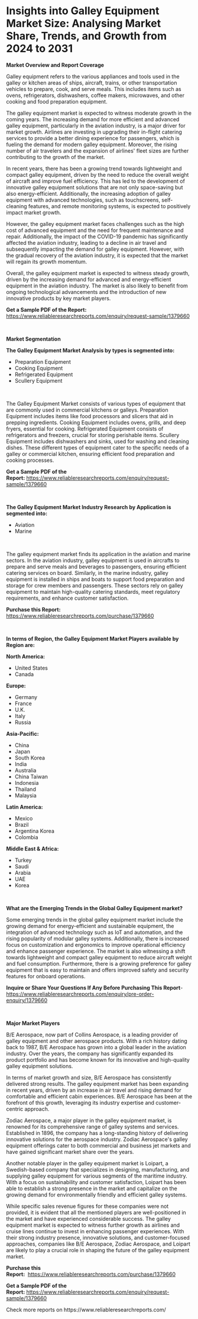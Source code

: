 <p><h1>Insights into Galley Equipment Market Size: Analysing Market Share, Trends, and Growth from 2024 to 2031</h1></p><p><strong>Market Overview and Report Coverage</strong></p>
<p><p>Galley equipment refers to the various appliances and tools used in the galley or kitchen areas of ships, aircraft, trains, or other transportation vehicles to prepare, cook, and serve meals. This includes items such as ovens, refrigerators, dishwashers, coffee makers, microwaves, and other cooking and food preparation equipment.</p><p>The galley equipment market is expected to witness moderate growth in the coming years. The increasing demand for more efficient and advanced galley equipment, particularly in the aviation industry, is a major driver for market growth. Airlines are investing in upgrading their in-flight catering services to provide a better dining experience for passengers, which is fueling the demand for modern galley equipment. Moreover, the rising number of air travelers and the expansion of airlines' fleet sizes are further contributing to the growth of the market.</p><p>In recent years, there has been a growing trend towards lightweight and compact galley equipment, driven by the need to reduce the overall weight of aircraft and improve fuel efficiency. This has led to the development of innovative galley equipment solutions that are not only space-saving but also energy-efficient. Additionally, the increasing adoption of galley equipment with advanced technologies, such as touchscreens, self-cleaning features, and remote monitoring systems, is expected to positively impact market growth.</p><p>However, the galley equipment market faces challenges such as the high cost of advanced equipment and the need for frequent maintenance and repair. Additionally, the impact of the COVID-19 pandemic has significantly affected the aviation industry, leading to a decline in air travel and subsequently impacting the demand for galley equipment. However, with the gradual recovery of the aviation industry, it is expected that the market will regain its growth momentum.</p><p>Overall, the galley equipment market is expected to witness steady growth, driven by the increasing demand for advanced and energy-efficient equipment in the aviation industry. The market is also likely to benefit from ongoing technological advancements and the introduction of new innovative products by key market players.</p></p>
<p><strong>Get a Sample PDF of the Report:</strong> <a href="https://www.reliableresearchreports.com/enquiry/request-sample/1379660">https://www.reliableresearchreports.com/enquiry/request-sample/1379660</a></p>
<p>&nbsp;</p>
<p><strong>Market Segmentation</strong></p>
<p><strong>The Galley Equipment Market Analysis by types is segmented into:</strong></p>
<p><ul><li>Preparation Equipment</li><li>Cooking Equipment</li><li>Refrigerated Equipment</li><li>Scullery Equipment</li></ul></p>
<p>&nbsp;</p>
<p><p>The Galley Equipment Market consists of various types of equipment that are commonly used in commercial kitchens or galleys. Preparation Equipment includes items like food processors and slicers that aid in prepping ingredients. Cooking Equipment includes ovens, grills, and deep fryers, essential for cooking. Refrigerated Equipment consists of refrigerators and freezers, crucial for storing perishable items. Scullery Equipment includes dishwashers and sinks, used for washing and cleaning dishes. These different types of equipment cater to the specific needs of a galley or commercial kitchen, ensuring efficient food preparation and cooking processes.</p></p>
<p><strong>Get a Sample PDF of the Report:</strong>&nbsp;<a href="https://www.reliableresearchreports.com/enquiry/request-sample/1379660">https://www.reliableresearchreports.com/enquiry/request-sample/1379660</a></p>
<p>&nbsp;</p>
<p><strong>The Galley Equipment Market Industry Research by Application is segmented into:</strong></p>
<p><ul><li>Aviation</li><li>Marine</li></ul></p>
<p>&nbsp;</p>
<p><p>The galley equipment market finds its application in the aviation and marine sectors. In the aviation industry, galley equipment is used in aircrafts to prepare and serve meals and beverages to passengers, ensuring efficient catering services on board. Similarly, in the marine industry, galley equipment is installed in ships and boats to support food preparation and storage for crew members and passengers. These sectors rely on galley equipment to maintain high-quality catering standards, meet regulatory requirements, and enhance customer satisfaction.</p></p>
<p><strong>Purchase this Report:</strong>&nbsp; <a href="https://www.reliableresearchreports.com/purchase/1379660">https://www.reliableresearchreports.com/purchase/1379660</a></p>
<p>&nbsp;</p>
<p><strong>In terms of Region, the Galley Equipment Market Players available by Region are:</strong></p>
<p>
    <p> <strong> North America: </strong>
        <ul>
            <li>United States</li>
            <li>Canada</li>
        </ul>
        </p> 
    <p> <strong> Europe: </strong>
        <ul>
            <li>Germany</li>
            <li>France</li>
            <li>U.K.</li>
            <li>Italy</li>
            <li>Russia</li>
        </ul>
        </p> 
    <p> <strong> Asia-Pacific: </strong>
        <ul>
            <li>China</li>
            <li>Japan</li>
            <li>South Korea</li>
            <li>India</li>
            <li>Australia</li>
            <li>China Taiwan</li>
            <li>Indonesia</li>
            <li>Thailand</li>
            <li>Malaysia</li>
        </ul>
        </p> 
    <p> <strong> Latin America: </strong>
        <ul>
            <li>Mexico</li>
            <li>Brazil</li>
            <li>Argentina Korea</li>
            <li>Colombia</li>
        </ul>
        </p> 
    <p> <strong> Middle East & Africa: </strong>
        <ul>
            <li>Turkey</li>
            <li>Saudi</li>
            <li>Arabia</li>
            <li>UAE</li>
            <li>Korea</li>
        </ul>
    </p>
    </p>
<p>&nbsp;</p>
<p><strong>What are the Emerging Trends in the Global Galley Equipment market?</strong></p>
<p><p>Some emerging trends in the global galley equipment market include the growing demand for energy-efficient and sustainable equipment, the integration of advanced technology such as IoT and automation, and the rising popularity of modular galley systems. Additionally, there is increased focus on customization and ergonomics to improve operational efficiency and enhance passenger experience. The market is also witnessing a shift towards lightweight and compact galley equipment to reduce aircraft weight and fuel consumption. Furthermore, there is a growing preference for galley equipment that is easy to maintain and offers improved safety and security features for onboard operations.</p></p>
<p><strong>Inquire or Share Your Questions If Any Before Purchasing This Report</strong>- <a href="https://www.reliableresearchreports.com/enquiry/pre-order-enquiry/1379660">https://www.reliableresearchreports.com/enquiry/pre-order-enquiry/1379660</a></p>
<p>&nbsp;</p>
<p><strong>Major Market Players</strong></p>
<p><p>B/E Aerospace, now part of Collins Aerospace, is a leading provider of galley equipment and other aerospace products. With a rich history dating back to 1987, B/E Aerospace has grown into a global leader in the aviation industry. Over the years, the company has significantly expanded its product portfolio and has become known for its innovative and high-quality galley equipment solutions.</p><p>In terms of market growth and size, B/E Aerospace has consistently delivered strong results. The galley equipment market has been expanding in recent years, driven by an increase in air travel and rising demand for comfortable and efficient cabin experiences. B/E Aerospace has been at the forefront of this growth, leveraging its industry expertise and customer-centric approach.</p><p>Zodiac Aerospace, a major player in the galley equipment market, is renowned for its comprehensive range of galley systems and services. Established in 1896, the company has a long-standing history of delivering innovative solutions for the aerospace industry. Zodiac Aerospace's galley equipment offerings cater to both commercial and business jet markets and have gained significant market share over the years.</p><p>Another notable player in the galley equipment market is Loipart, a Swedish-based company that specializes in designing, manufacturing, and supplying galley equipment for various segments of the maritime industry. With a focus on sustainability and customer satisfaction, Loipart has been able to establish a strong presence in the market and capitalize on the growing demand for environmentally friendly and efficient galley systems.</p><p>While specific sales revenue figures for these companies were not provided, it is evident that all the mentioned players are well-positioned in the market and have experienced considerable success. The galley equipment market is expected to witness further growth as airlines and cruise lines continue to invest in enhancing passenger experiences. With their strong industry presence, innovative solutions, and customer-focused approaches, companies like B/E Aerospace, Zodiac Aerospace, and Loipart are likely to play a crucial role in shaping the future of the galley equipment market.</p></p>
<p><strong>Purchase this Report:</strong>&nbsp;&nbsp;<a href="https://www.reliableresearchreports.com/purchase/1379660">https://www.reliableresearchreports.com/purchase/1379660</a></p>
<p></p>
<p><strong>Get a Sample PDF of the Report:</strong>&nbsp;<a href="https://www.reliableresearchreports.com/enquiry/request-sample/1379660">https://www.reliableresearchreports.com/enquiry/request-sample/1379660</a></p>
<p>Check more reports on https://www.reliableresearchreports.com/</p>